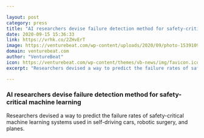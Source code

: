 ```yaml
---

layout: post
category: press
title: "AI researchers devise failure detection method for safety-critical machine learning"
date: 2020-09-15 15:36:33
link: https://vrhk.co/2ZHvErT
image: https://venturebeat.com/wp-content/uploads/2020/09/photo-1539109523166-85417acfcdb7.jpeg?w=1200&strip=all
domain: venturebeat.com
author: "VentureBeat"
icon: https://venturebeat.com/wp-content/themes/vb-news/img/favicon.ico
excerpt: "Researchers devised a way to predict the failure rates of safety-critical machine learning systems used in self-driving cars, robotic surgery, and planes."

---
```


### AI researchers devise failure detection method for safety-critical machine learning

Researchers devised a way to predict the failure rates of safety-critical machine learning systems used in self-driving cars, robotic surgery, and planes.